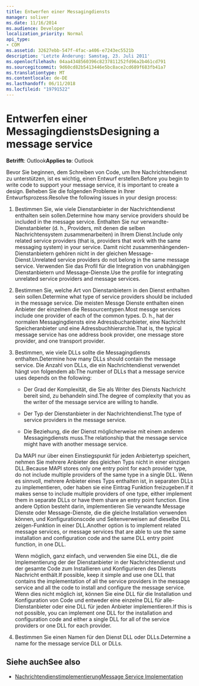 ```yaml
---
title: Entwerfen einer Messagingdiensts
manager: soliver
ms.date: 11/16/2014
ms.audience: Developer
localization_priority: Normal
api_type:
- COM
ms.assetid: 32627ebb-547f-4fac-a406-e7243ec5521b
description: 'Letzte Änderung: Samstag, 23. Juli 2011'
ms.openlocfilehash: 04aa4348560396c8237811252fd96a2b461cd791
ms.sourcegitcommit: 9d60cd82b5413446e5bc8ace2cd689f683fb41a7
ms.translationtype: MT
ms.contentlocale: de-DE
ms.lasthandoff: 06/11/2018
ms.locfileid: "19791522"
---
```

# <a name="designing-a-message-service"></a><span data-ttu-id="8258e-103">Entwerfen einer Messagingdiensts</span><span class="sxs-lookup"><span data-stu-id="8258e-103">Designing a message service</span></span>

<span data-ttu-id="8258e-104">**Betrifft**: Outlook</span><span class="sxs-lookup"><span data-stu-id="8258e-104">**Applies to**: Outlook</span></span> 
  
<span data-ttu-id="8258e-105">Bevor Sie beginnen, dem Schreiben von Code, um Ihre Nachrichtendienst zu unterstützen, ist es wichtig, einen Entwurf erstellen.</span><span class="sxs-lookup"><span data-stu-id="8258e-105">Before you begin to write code to support your message service, it is important to create a design.</span></span> <span data-ttu-id="8258e-106">Beheben Sie die folgenden Probleme in Ihrer Entwurfsprozess:</span><span class="sxs-lookup"><span data-stu-id="8258e-106">Resolve the following issues in your design process:</span></span>
  
1. <span data-ttu-id="8258e-107">Bestimmen Sie, wie viele Dienstanbieter in der Nachrichtendienst enthalten sein sollen.</span><span class="sxs-lookup"><span data-stu-id="8258e-107">Determine how many service providers should be included in the message service.</span></span> <span data-ttu-id="8258e-108">Enthalten Sie nur verwandte-Dienstanbieter (d. h., Providers, mit denen die selben Nachrichtensystem zusammenarbeiten) in Ihrem Dienst.</span><span class="sxs-lookup"><span data-stu-id="8258e-108">Include only related service providers (that is, providers that work with the same messaging system) in your service.</span></span> <span data-ttu-id="8258e-109">Damit nicht zusammenhängenden-Dienstanbietern gehören nicht in der gleichen Message-Dienst.</span><span class="sxs-lookup"><span data-stu-id="8258e-109">Unrelated service providers do not belong in the same message service.</span></span> <span data-ttu-id="8258e-110">Verwenden Sie das Profil für die Integration von unabhängigen Dienstanbietern und Message-Dienste.</span><span class="sxs-lookup"><span data-stu-id="8258e-110">Use the profile for integrating unrelated service providers and message services.</span></span>
    
2. <span data-ttu-id="8258e-111">Bestimmen Sie, welche Art von Dienstanbietern in den Dienst enthalten sein sollen.</span><span class="sxs-lookup"><span data-stu-id="8258e-111">Determine what type of service providers should be included in the message service.</span></span> <span data-ttu-id="8258e-112">Die meisten Messge Dienste enthalten einen Anbieter der einzelnen die Ressourcentypen.</span><span class="sxs-lookup"><span data-stu-id="8258e-112">Most messge services include one provider of each of the common types.</span></span> <span data-ttu-id="8258e-113">D. h., hat der normalen Messagingdiensts eine Adressbuchanbieter, eine Nachricht Speicheranbieter und eine Adressbuchhierarchie.</span><span class="sxs-lookup"><span data-stu-id="8258e-113">That is, the typical message service has one address book provider, one message store provider, and one transport provider.</span></span>
    
3. <span data-ttu-id="8258e-114">Bestimmen, wie viele DLLs sollte die Messagingdiensts enthalten.</span><span class="sxs-lookup"><span data-stu-id="8258e-114">Determine how many DLLs should contain the message service.</span></span> <span data-ttu-id="8258e-115">Die Anzahl von DLLs, die ein Nachrichtendienst verwendet hängt von folgendem ab:</span><span class="sxs-lookup"><span data-stu-id="8258e-115">The number of DLLs that a message service uses depends on the following:</span></span>
    
   - <span data-ttu-id="8258e-116">Der Grad der Komplexität, die Sie als Writer des Diensts Nachricht bereit sind, zu behandeln sind.</span><span class="sxs-lookup"><span data-stu-id="8258e-116">The degree of complexity that you as the writer of the message service are willing to handle.</span></span>
    
   - <span data-ttu-id="8258e-117">Der Typ der Dienstanbieter in der Nachrichtendienst.</span><span class="sxs-lookup"><span data-stu-id="8258e-117">The type of service providers in the message service.</span></span>
    
   - <span data-ttu-id="8258e-118">Die Beziehung, die der Dienst möglicherweise mit einem anderen Messagingdiensts muss.</span><span class="sxs-lookup"><span data-stu-id="8258e-118">The relationship that the message service might have with another message service.</span></span>
    
   <span data-ttu-id="8258e-119">Da MAPI nur über einen Einstiegspunkt für jeden Anbietertyp speichert, nehmen Sie mehrere Anbieter des gleichen Typs nicht in einer einzigen DLL.</span><span class="sxs-lookup"><span data-stu-id="8258e-119">Because MAPI stores only one entry point for each provider type, do not include multiple providers of the same type in a single DLL.</span></span> <span data-ttu-id="8258e-120">Wenn es sinnvoll, mehrere Anbieter eines Typs enthalten ist, in separaten DLLs zu implementieren, oder haben sie eine Eintrag Funktion freizugeben.</span><span class="sxs-lookup"><span data-stu-id="8258e-120">If it makes sense to include multiple providers of one type, either implement them in separate DLLs or have them share an entry point function.</span></span> <span data-ttu-id="8258e-121">Eine andere Option besteht darin, implementieren Sie verwandte Message Dienste oder Message-Dienste, die die gleiche Installation verwenden können, und Konfigurationscode und Seitenverweisen auf dieselbe DLL zeigen-Funktion in einer DLL.</span><span class="sxs-lookup"><span data-stu-id="8258e-121">Another option is to implement related message services, or message services that are able to use the same installation and configuration code and the same DLL entry point function, in one DLL.</span></span>
    
   <span data-ttu-id="8258e-122">Wenn möglich, ganz einfach, und verwenden Sie eine DLL, die die Implementierung der der Dienstanbieter in der Nachrichtendienst und der gesamte Code zum Installieren und Konfigurieren des Diensts Nachricht enthält.</span><span class="sxs-lookup"><span data-stu-id="8258e-122">If possible, keep it simple and use one DLL that contains the implementation of all the service providers in the message service and all the code to install and configure the message service.</span></span> <span data-ttu-id="8258e-123">Wenn dies nicht möglich ist, können Sie eine DLL für die Installation und Konfiguration von Code und entweder eine einzelne DLL für alle-Dienstanbieter oder eine DLL für jeden Anbieter implementieren.</span><span class="sxs-lookup"><span data-stu-id="8258e-123">If this is not possible, you can implement one DLL for the installation and configuration code and either a single DLL for all of the service providers or one DLL for each provider.</span></span>
    
4. <span data-ttu-id="8258e-124">Bestimmen Sie einen Namen für den Dienst DLL oder DLLs.</span><span class="sxs-lookup"><span data-stu-id="8258e-124">Determine a name for the message service DLL or DLLs.</span></span> 
    
## <a name="see-also"></a><span data-ttu-id="8258e-125">Siehe auch</span><span class="sxs-lookup"><span data-stu-id="8258e-125">See also</span></span>

- [<span data-ttu-id="8258e-126">Nachrichtendienstimplementierung</span><span class="sxs-lookup"><span data-stu-id="8258e-126">Message Service Implementation</span></span>](message-service-implementation.md)

